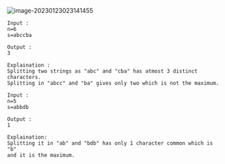 
![image-20230123023141455](C:\Users\pc\AppData\Roaming\Typora\typora-user-images\image-20230123023141455.png)

```
Input :
n=6
s=abccba

Output :
3

Explaination :
Splitting two strings as "abc" and "cba" has atmost 3 distinct characters.
Splitting in "abcc" and "ba" gives only two which is not the maximum.

Input :
n=5
s=abbdb

Output :
1

Explaination:
Splitting it in "ab" and "bdb" has only 1 character common which is "b"
and it is the maximum.
```